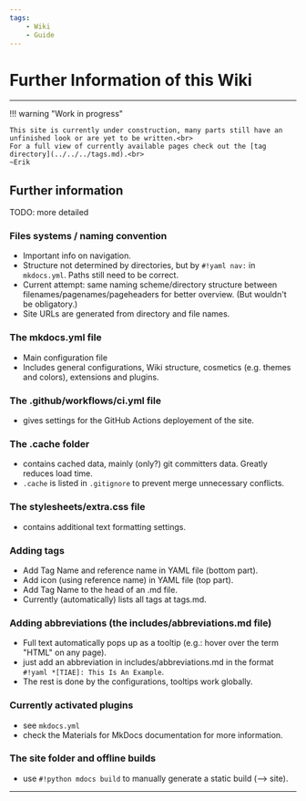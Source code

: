```yaml
---
tags:
    - Wiki
    - Guide
---
```


# Further Information of this Wiki

---

!!! warning "Work in progress"

    This site is currently under construction, many parts still have an unfinished look or are yet to be written.<br>
    For a full view of currently available pages check out the [tag directory](../../../tags.md).<br>
    ~Erik



## Further information

TODO: more detailed

### Files systems / naming convention
- Important info on navigation.
- Structure not determined by directories, but by `#!yaml nav:` in `mkdocs.yml`. Paths still need to be correct.
- Current attempt: same naming scheme/directory structure between filenames/pagenames/pageheaders for better overview. (But wouldn't be obligatory.)
- Site URLs are generated from directory and file names.

### The mkdocs.yml file
- Main configuration file
- Includes general configurations, Wiki structure, cosmetics (e.g. themes and colors), extensions and plugins.


### The .github/workflows/ci.yml file
- gives settings for the GitHub Actions deployement of the site.

### The .cache folder
- contains cached data, mainly (only?) git committers data. Greatly reduces load time.
- `.cache` is listed in `.gitignore` to prevent merge unnecessary conflicts.

### The stylesheets/extra.css file
- contains additional text formatting settings.

### Adding tags
- Add Tag Name and reference name in YAML file (bottom part).
- Add icon (using reference name) in YAML file (top part).
- Add Tag Name to the head of an .md file.
- Currently (automatically) lists all tags at tags.md.

### Adding abbreviations (the includes/abbreviations.md file)
- Full text automatically pops up as a tooltip (e.g.: hover over the term "HTML" on any page).
- just add an abbreviation in includes/abbreviations.md in the format `#!yaml *[TIAE]: This Is An Example`.
- The rest is done by the configurations, tooltips work globally.


### Currently activated plugins
- see `mkdocs.yml`
- check the Materials for MkDocs documentation for more information.

### The site folder and offline builds
- use `#!python mdocs build` to manually generate a static build (--> site).

---
